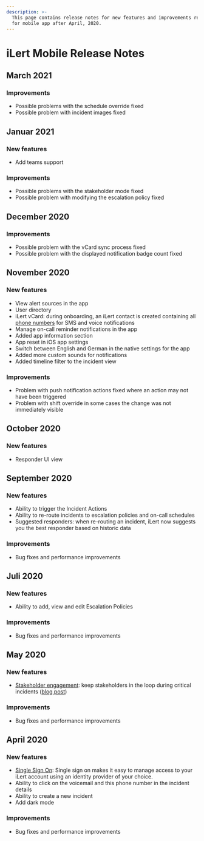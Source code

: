 ```yaml
---
description: >-
  This page contains release notes for new features and improvements released
  for mobile app after April, 2020.
---
```


# iLert Mobile Release Notes

## March 2021

### Improvements

* Possible problems with the schedule override fixed
* Possible problem with incident images fixed

## Januar 2021

### New features

* Add teams support

### Improvements

* Possible problems with the stakeholder mode fixed
* Possible problem with modifying the escalation policy fixed

## December 2020

### Improvements

* Possible problem with the vCard sync process fixed
* Possible problem with the displayed notification badge count fixed

## November 2020

### New features

* View alert sources in the app
* User directory
* iLert vCard: during onboarding, an iLert contact is created containing all [phone numbers](getting-started/phone-numbers.md#sms-alerts) for SMS and voice notifications
* Manage on-call reminder notifications in the app
* Added app information section
* App reset in iOS app settings
* Switch between English and German in the native settings for the app
* Added more custom sounds for notifications
* Added timeline filter to the incident view

### Improvements

* Problem with push notification actions fixed where an action may not have been triggered
* Problem with shift override in some cases the change was not immediately visible

## October 2020

### New features

* Responder UI view

## September 2020

### New features

* Ability to trigger the Incident Actions
* Ability to re-route incidents to escalation policies and on-call schedules
* Suggested responders: when re-routing an incident, iLert now suggests you the best responder based on historic data

### Improvements

* Bug fixes and performance improvements

## Juli 2020

### New features

* Ability to add, view and edit Escalation Policies

### Improvements

* Bug fixes and performance improvements

## May 2020

### New features

* [Stakeholder engagement](getting-started/stakeholder-engagement.md): keep stakeholders in the loop during critical incidents \([blog post](https://www.ilert.com/blog/2020-05-27-stakeholder-engagement-release-notes/)\)

### Improvements

* Bug fixes and performance improvements

## April 2020

### New features

* [Single Sign On](integrations/sso.md): Single sign on makes it easy to manage access to your iLert account using an identity provider of your choice.
* Ability to click on the voicemail and this phone number in the incident details
* Ability to create a new incident
* Add dark mode

### Improvements

* Bug fixes and performance improvements

